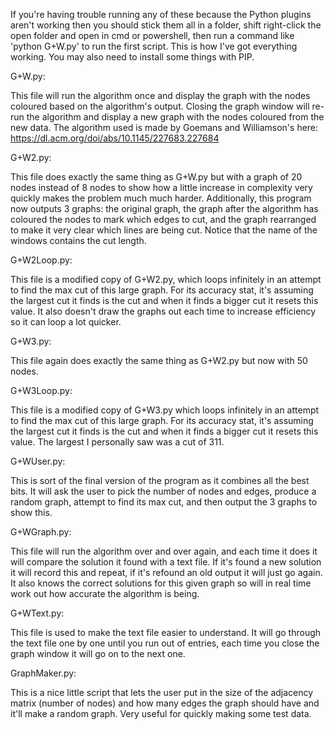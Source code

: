 If you're having trouble running any of these because the Python plugins aren't working then you should stick them all in a folder, shift right-click the open folder and open in cmd or powershell, then run a command like 'python G+W.py' to run the first script. This is how I've got everything working. You may also need to install some things with PIP.

G+W.py:

This file will run the algorithm once and display the graph with the nodes coloured based on the algorithm's output. Closing the graph window will re-run the algorithm and display a new graph with the nodes coloured from the new data.
The algorithm used is made by Goemans and Williamson's here: https://dl.acm.org/doi/abs/10.1145/227683.227684 

G+W2.py:

This file does exactly the same thing as G+W.py but with a graph of 20 nodes instead of 8 nodes to show how a little increase in complexity very quickly makes the problem much much harder. Additionally, this program now outputs 3 graphs: the original graph, the graph after the algorithm has coloured the nodes to mark which edges to cut, and the graph rearranged to make it very clear which lines are being cut. Notice that the name of the windows contains the cut length.

G+W2Loop.py:

This file is a modified copy of G+W2.py, which loops infinitely in an attempt to find the max cut of this large graph. For its accuracy stat, it's assuming the largest cut it finds is the cut and when it finds a bigger cut it resets this value. It also doesn't draw the graphs out each time to increase efficiency so it can loop a lot quicker.

G+W3.py:

This file again does exactly the same thing as G+W2.py but now with 50 nodes.

G+W3Loop.py:

This file is a modified copy of G+W3.py which loops infinitely in an attempt to find the max cut of this large graph. For its accuracy stat, it's assuming the largest cut it finds is the cut and when it finds a bigger cut it resets this value. The largest I personally saw was a cut of 311. 

G+WUser.py:

This is sort of the final version of the program as it combines all the best bits. It will ask the user to pick the number of nodes and edges, produce a random graph, attempt to find its max cut, and then output the 3 graphs to show this. 

G+WGraph.py:

This file will run the algorithm over and over again, and each time it does it will compare the solution it found with a text file. If it's found a new solution it will record this and repeat, if it's refound an old output it will just go again. It also knows the correct solutions for this given graph so will in real time work out how accurate the algorithm is being.

G+WText.py:

This file is used to make the text file easier to understand. It will go through the text file one by one until you run out of entries, each time you close the graph window it will go on to the next one.

GraphMaker.py:

This is a nice little script that lets the user put in the size of the adjacency matrix (number of nodes) and how many edges the graph should have and it'll make a random graph. Very useful for quickly making some test data.



